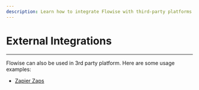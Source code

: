 ```yaml
---
description: Learn how to integrate Flowise with third-party platforms
---
```


# External Integrations

***

Flowise can also be used in 3rd party platform. Here are some usage examples:

* [Zapier Zaps](zapier-zaps.md)
